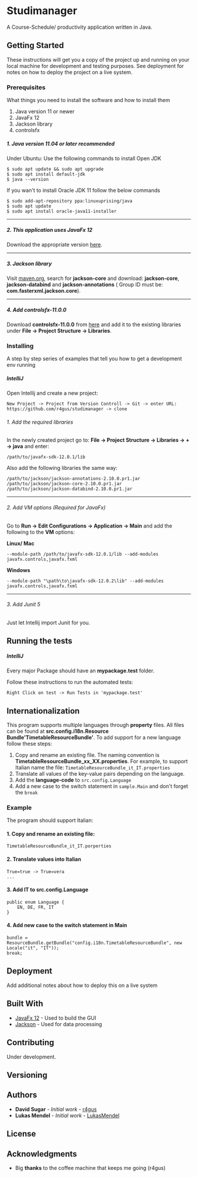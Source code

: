 # Studimanager

A Course-Schedule/ productivity application written in Java.

## Getting Started

These instructions will get you a copy of the project up and running on your local machine for development and testing purposes. See deployment for notes on how to deploy the project on a live system.



### Prerequisites

What things you need to install the software and how to install them

1. Java version 11 or newer
2. JavaFx 12
3. Jackson library
4. controlsfx

##### 1. Java version 11.04 or later recommended

Under Ubuntu:
Use the following commands to install Open JDK
```
$ sudo apt update && sudo apt upgrade
$ sudo apt install default-jdk
$ java --version
```
If you wan't to install Oracle JDK 11 follow the below commands
```
$ sudo add-apt-repository ppa:linuxuprising/java
$ sudo apt update
$ sudo apt install oracle-java11-installer
```

---

##### 2. This application uses JavaFx 12
Download the appropriate version [here](https://gluonhq.com/products/javafx/).

---

##### 3. Jackson library
Visit [maven.org](https://search.maven.org/search?q=jackson-core), search for
**jackson-core** and download: __jackson-core__, __jackson-databind__ and
__jackson-annotations__ ( Group ID must be: **com.fasterxml.jackson.core**).

---

##### 4. Add controlsfx-11.0.0
Download __controlsfx-11.0.0__ from [here](https://github.com/controlsfx/controlsfx) and add it to the existing
libraries under __File -> Project Structure -> Libraries__.


### Installing

A step by step series of examples that tell you how to get a development env running

##### IntelliJ
Open Intellij and create a new project:
```
New Project -> Project from Version Controll -> Git -> enter URL: https://github.com/r4gus/studimanager -> clone
```

###### 1. Add the required libraries
In the newly created project go to: __File -> Project Structure -> Libraries -> + -> java__
and enter:

```
/path/to/javafx-sdk-12.0.1/lib
```

Also add the following libraries the same way:

```
/path/to/jackson/jackson-annotations-2.10.0.pr1.jar
/path/to/jackson/jackson-core-2.10.0.pr1.jar
/path/to/jackson/jackson-databind-2.10.0.pr1.jar
```

---

###### 2. Add VM options (Required for JavaFx)
Go to __Run -> Edit Configurations -> Application -> Main__ and add the following to the __VM__ options:

__Linux/ Mac__
```
--module-path /path/to/javafx-sdk-12.0.1/lib --add-modules javafx.controls,javafx.fxml
```

__Windows__
```
--module-path "\path\to\javafx-sdk-12.0.2\lib" --add-modules javafx.controls,javafx.fxml
```

---

###### 3. Add Junit 5

Just let Intellij import Junit for you.




## Running the tests

##### IntelliJ
Every major Package should have an __mypackage.test__ folder.

Follow these instructions to run the automated tests:
```
Right Click on test -> Run Tests in 'mypackage.test'
```

## Internationalization
This program supports multiple languages through __property__ files. All files can be found at __src.config.i18n.Resource
Bundle'TimetableResourceBundle'__. To add support for a new language follow these steps:

1. Copy and rename an existing file. The naming convention is __TimetableResourceBundle_xx_XX.properties__.
For example, to support Italian name the file: ```TimetableResourceBundle_it_IT.properties```
2. Translate all values of the key-value pairs depending on the language.
3. Add the __language-code__ to   ```src.config.Language```
4. Add a new case to the switch statement in ```sample.Main``` and don't forget the ```break```

### Example

The program should support Italian:
#### 1. Copy and rename an existing file:
```
TimetableResourceBundle_it_IT.porperties
```

#### 2. Translate values into Italian
```
True=true -> True=vera
...
```

#### 3. Add IT to src.config.Language
```
public enum Language {
    EN, DE, FR, IT
}
```

#### 4. Add new case to the switch statement in Main
```
bundle = ResourceBundle.getBundle("config.i18n.TimetableResourceBundle", new Locale("it", "IT"));
break;
```

## Deployment

Add additional notes about how to deploy this on a live system

## Built With

* [JavaFx 12](https://rometools.github.io/rome/) - Used to build the GUI
* [Jackson](https://github.com/FasterXML/jackson) - Used for data processing

## Contributing

Under development.

## Versioning


## Authors

* **David Sugar** - *Initial work* - [r4gus](https://github.com/r4gus)
* **Lukas Mendel** - *Initial work* - [LukasMendel](https://github.com/LukasMendel)

## License


## Acknowledgments
* Big __thanks__ to the coffee machine that keeps me going (r4gus)

